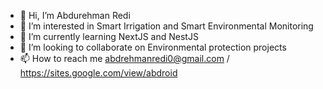 - 👋 Hi, I’m Abdurehman Redi
- 👀 I’m interested in Smart Irrigation and Smart Environmental Monitoring 
- 🌱 I’m currently learning NextJS and NestJS
- 💞️ I’m looking to collaborate on Environmental protection projects 
- 📫 How to reach me abdrehmanredi0@gmail.com / https://sites.google.com/view/abdroid

<!---
Abduino/Abduino is a ✨ special ✨ repository because its `README.md` (this file) appears on your GitHub profile.
You can click the Preview link to take a look at your changes.
--->
